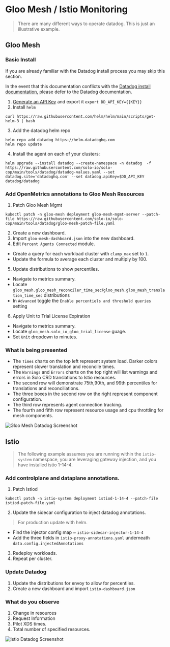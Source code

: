 # Gloo Mesh / Istio Monitoring

> There are many different ways to operate datadog. This is just an illustrative example.

## Gloo Mesh

### Basic Install

If you are already familiar with the Datadog install process you may skip this section.

In the event that this documentation conflicts with the [Datadog install documentation](https://docs.datadoghq.com/containers/kubernetes/installation/?tab=operator#installation), please defer to the Datadog documentation.

1. [Generate an API Key](https://docs.datadoghq.com/account_management/api-app-keys/#add-an-api-key-or-client-token) and export it `export DD_API_KEY={{KEY}}`
3. Install `helm`
```
curl https://raw.githubusercontent.com/helm/helm/main/scripts/get-helm-3 | bash
```
3. Add the datadog helm repo
```
helm repo add datadog https://helm.datadoghq.com
helm repo update
```
4. Install the agent on each of your clusters:
```
helm upgrade --install datadog --create-namespace -n datadog  -f https://raw.githubusercontent.com/solo-io/solo-cop/main/tools/datadog/datadog-values.yaml --set datadog.site='datadoghq.com' --set datadog.apiKey=$DD_API_KEY datadog/datadog
```

### Add OpenMetrics annotations to Gloo Mesh Resources

1. Patch Gloo Mesh Mgmt
```
kubectl patch -n gloo-mesh deployment gloo-mesh-mgmt-server --patch-file https://raw.githubusercontent.com/solo-io/solo-cop/main/tools/datadog/gloo-mesh-patch-file.yaml
```
2. Create a new dashboard.
3. Import `gloo-mesh-dashboard.json` into the new dashboard.
4. Edit `Percent Agents Connected` module.
  - Create a query for each workload cluster with `clamp_max` set to `1`.
  - Update the formula to average each cluster and multiply by 100.
5. Update distributions to show percentiles.
  - Navigate to metrics summary.
  - Locate `gloo_mesh.gloo_mesh_reconciler_time_sec`/`gloo_mesh.gloo_mesh_translation_time_sec` distributions
  - In `Advanced` toggle the `Enable percentiels and threshold queries` setting
6. Apply Unit to Trial License Expiration
  - Navigate to metrics summary.
  - Locate `gloo_mesh.solo_io_gloo_trial_license` guage.
  - Set `Unit` dropdown to minutes.

### What is being presented

* The `Times` charts on the top left represent system load. Darker colors represent slower translation and reconcile times.
* The `Warnings` and `Errors` charts on the top right will list warnings and errors in Solo CRD translations to Istio resources.
* The second row will demonstrate 75th,90th, and 99th percentiles for translations and reconciliations.
* The three boxes in the second row on the right represent component configuration.
* The third row represents agent connection tracking.
* The fourth and fifth row represent resource usage and cpu throttling for mesh components.

![Gloo Mesh Datadog Screenshot](./assets/gloo-mesh.png)

## Istio

> The following example assumes you are running within the `istio-system` namespace, you are leveraging gateway injection, and you have installed istio 1-14-4.

### Add controlplane and dataplane annotations.

1. Patch Istiod
```
kubectl patch -n istio-system deployment istiod-1-14-4 --patch-file istiod-patch-file.yaml
```
2. Update the sidecar configuration to inject datadog annotations.
> For production update with helm.
  - Find the injector config map ~ `istio-sidecar-injector-1-14-4`
  - Add the three fields in `istio-proxy-annotations.yaml` underneath `data.config.injectedAnnotations`
3. Redeploy workloads.
4. Repeat per cluster.

### Update Datadog

1. Update the distributions for envoy to allow for percentiles.
2. Create a new dashboard and import `istio-dashboard.json`

### What do you observe

1. Change in resources
2. Request Information
3. Pilot XDS times.
4. Total number of specified resources.

![Istio Datadog Screenshot](./assets/istio.png)
